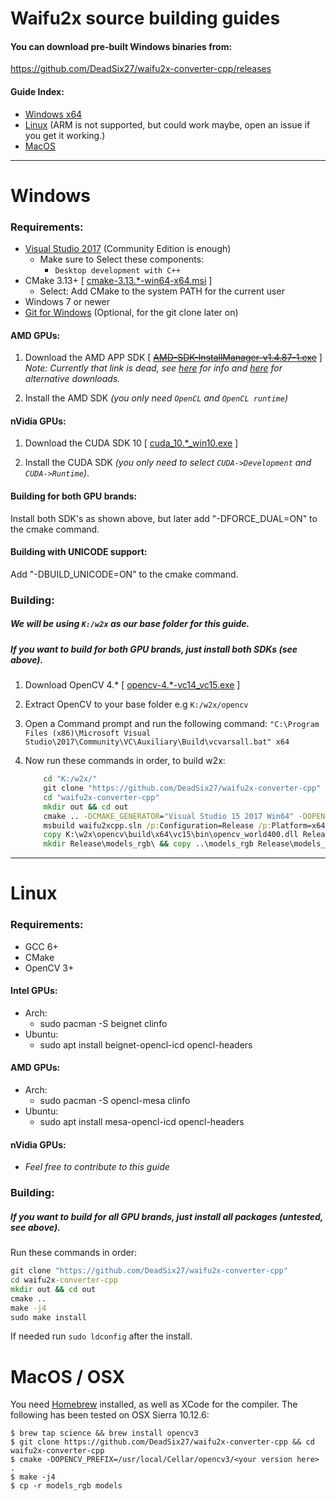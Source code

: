 # Waifu2x source building guides

#### You can download pre-built Windows binaries from:

https://github.com/DeadSix27/waifu2x-converter-cpp/releases

#### Guide Index:
- [Windows x64](#windows)
- [Linux](#linux) (ARM is not supported, but could work maybe, open an issue if you get it working.)
- [MacOS](#macos--osx)

---

# Windows

### Requirements:
- [Visual Studio 2017](https://www.visualstudio.com/downloads/) (Community Edition is enough)
  - Make sure to Select these components:
    - `Desktop development with C++`
- CMake 3.13+ [ [cmake-3.13.*-win64-x64.msi](https://cmake.org/download/) ]
  - Select: Add CMake to the system PATH for the current user
- Windows 7 or newer
- [Git for Windows](https://git-scm.com/download/win) (Optional, for the git clone later on)

#### AMD GPUs:
1. Download the AMD APP SDK [ ~~[AMD-SDK-InstallManager-v1.4.87-1.exe](https://developer.amd.com/amd-accelerated-parallel-processing-app-sdk/)~~ ]
	_Note: Currently that link is dead, see [here](https://community.amd.com/thread/228059) for info and [here](https://github.com/DeadSix27/waifu2x-converter-cpp/issues/74) for alternative downloads._

2. Install the AMD SDK  _(you only need `OpenCL` and `OpenCL runtime`)_

#### nVidia GPUs:

1. Download the CUDA SDK 10 [ [cuda_10.*_win10.exe](https://developer.nvidia.com/cuda-downloads?target_os=Windows&target_arch=x86_64&target_version=10&target_type=exelocal) ]

2. Install the CUDA SDK _(you only need to select `CUDA->Development` and `CUDA->Runtime`)_.

#### Building for both GPU brands:

Install both SDK's as shown above, but later add "-DFORCE_DUAL=ON" to the cmake command.

#### Building with UNICODE support:

Add "-DBUILD_UNICODE=ON" to the cmake command.

### Building:
##### We will be using `K:/w2x` as our base folder for this guide.
##### If you want to build for both GPU brands, just install both SDKs (see above).

1. Download OpenCV 4.* [ [opencv-4.*-vc14_vc15.exe](https://opencv.org/releases.html) ]

2. Extract OpenCV to your base folder e.g `K:/w2x/opencv`

3. Open a Command prompt and run the following command: `"C:\Program Files (x86)\Microsoft Visual Studio\2017\Community\VC\Auxiliary\Build\vcvarsall.bat" x64`
4. Now run these commands in order, to build w2x:
	```cmd
		cd "K:/w2x/"
		git clone "https://github.com/DeadSix27/waifu2x-converter-cpp"
		cd "waifu2x-converter-cpp"
		mkdir out && cd out
		cmake .. -DCMAKE_GENERATOR="Visual Studio 15 2017 Win64" -DOPENCV_PREFIX="K:/w2x/opencv/build/"
		msbuild waifu2xcpp.sln /p:Configuration=Release /p:Platform=x64
		copy K:\w2x\opencv\build\x64\vc15\bin\opencv_world400.dll Release\
		mkdir Release\models_rgb\ && copy ..\models_rgb Release\models_rgb\
	```
---

# Linux

### Requirements:
- GCC 6+
- CMake
- OpenCV 3+

#### Intel GPUs:
- Arch:
  -  sudo pacman -S beignet clinfo
- Ubuntu:
   - sudo apt install beignet-opencl-icd opencl-headers

#### AMD GPUs:
- Arch:
  -  sudo pacman -S opencl-mesa clinfo
- Ubuntu:
   - sudo apt install mesa-opencl-icd opencl-headers

#### nVidia GPUs:
- _Feel free to contribute to this guide_

### Building:
##### If you want to build for all GPU brands, just install all packages (untested, see above).
Run these commands in order:
```cmd
git clone "https://github.com/DeadSix27/waifu2x-converter-cpp"
cd waifu2x-converter-cpp
mkdir out && cd out
cmake ..
make -j4
sudo make install
```
If needed run `sudo ldconfig` after the install.

# MacOS / OSX

You need [Homebrew](https://brew.sh) installed, as well as XCode for the compiler.
The following has been tested on OSX Sierra 10.12.6:

```
$ brew tap science && brew install opencv3
$ git clone https://github.com/DeadSix27/waifu2x-converter-cpp && cd waifu2x-converter-cpp
$ cmake -DOPENCV_PREFIX=/usr/local/Cellar/opencv3/<your version here> .
$ make -j4
$ cp -r models_rgb models
```
